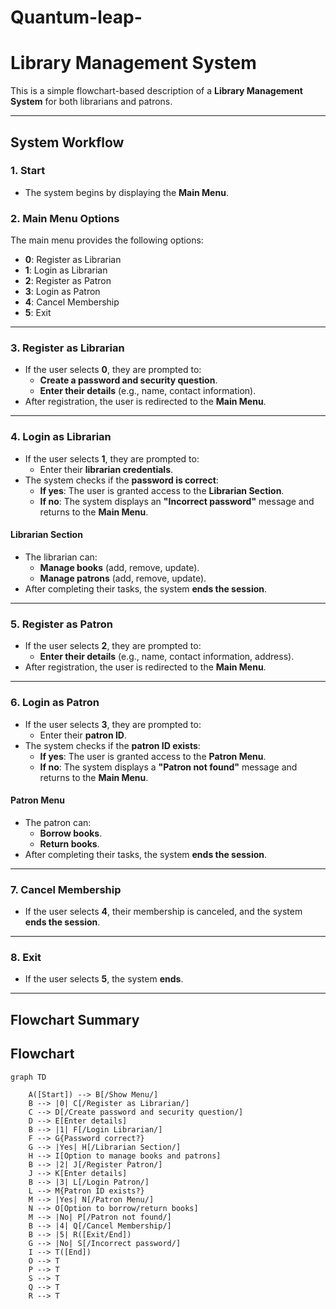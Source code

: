 # Quantum-leap-
# Library Management System

This is a simple flowchart-based description of a **Library Management System** for both librarians and patrons.

---

## **System Workflow**

### **1. Start**
- The system begins by displaying the **Main Menu**.

### **2. Main Menu Options**
The main menu provides the following options:
- **0**: Register as Librarian
- **1**: Login as Librarian
- **2**: Register as Patron
- **3**: Login as Patron
- **4**: Cancel Membership
- **5**: Exit

---

### **3. Register as Librarian**
- If the user selects **0**, they are prompted to:
  - **Create a password and security question**.
  - **Enter their details** (e.g., name, contact information).
- After registration, the user is redirected to the **Main Menu**.

---

### **4. Login as Librarian**
- If the user selects **1**, they are prompted to:
  - Enter their **librarian credentials**.
- The system checks if the **password is correct**:
  - **If yes**: The user is granted access to the **Librarian Section**.
  - **If no**: The system displays an **"Incorrect password"** message and returns to the **Main Menu**.

#### **Librarian Section**
- The librarian can:
  - **Manage books** (add, remove, update).
  - **Manage patrons** (add, remove, update).
- After completing their tasks, the system **ends the session**.

---

### **5. Register as Patron**
- If the user selects **2**, they are prompted to:
  - **Enter their details** (e.g., name, contact information, address).
- After registration, the user is redirected to the **Main Menu**.

---

### **6. Login as Patron**
- If the user selects **3**, they are prompted to:
  - Enter their **patron ID**.
- The system checks if the **patron ID exists**:
  - **If yes**: The user is granted access to the **Patron Menu**.
  - **If no**: The system displays a **"Patron not found"** message and returns to the **Main Menu**.

#### **Patron Menu**
- The patron can:
  - **Borrow books**.
  - **Return books**.
- After completing their tasks, the system **ends the session**.

---

### **7. Cancel Membership**
- If the user selects **4**, their membership is canceled, and the system **ends the session**.

---

### **8. Exit**
- If the user selects **5**, the system **ends**.

---

## **Flowchart Summary**

## Flowchart
```mermaid
graph TD

    A([Start]) --> B[/Show Menu/]
    B --> |0| C[/Register as Librarian/]
    C --> D[/Create password and security question/]
    D --> E[Enter details]
    B --> |1| F[/Login Librarian/]
    F --> G{Password correct?}
    G --> |Yes| H[/Librarian Section/]
    H --> I[Option to manage books and patrons]
    B --> |2| J[/Register Patron/]
    J --> K[Enter details]
    B --> |3| L[/Login Patron/]
    L --> M{Patron ID exists?}
    M --> |Yes| N[/Patron Menu/]
    N --> O[Option to borrow/return books]
    M --> |No| P[/Patron not found/]
    B --> |4| Q[/Cancel Membership/]
    B --> |5| R([Exit/End])
    G --> |No| S[/Incorrect password/]
    I --> T([End])
    O --> T
    P --> T
    S --> T
    Q --> T
    R --> T
